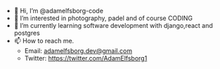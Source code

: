 - 👋 Hi, I’m @adamelfsborg-code
- 👀 I’m interested in photography, padel and of course CODING
- 🌱 I’m currently learning software development with django,react and postgres
- 📫 How to reach me.
    - Email: adamelfsborg.dev@gmail.com 
    - Twitter: https://twitter.com/AdamElfsborg1
<!---
adamelfsborg-code/adamelfsborg-code is a ✨ special ✨ repository because its `README.md` (this file) appears on your GitHub profile.
You can click the Preview link to take a look at your changes.
--->
